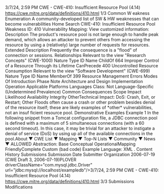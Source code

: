 3/7/24, 2:59 PM CWE - CWE-410: Insuﬃcient Resource Pool (4.14)
https://cwe.mitre.org/data/deﬁnitions/410.html 1/3
Common W eakness Enumeration
A community-developed list of SW & HW weaknesses that can become
vulnerabilities
Home Search
CWE-410: Insufficient Resource Pool
Weakness ID: 410
Vulnerability Mapping: 
View customized information:
 Description
The product's resource pool is not large enough to handle peak demand, which allows an attacker to prevent others from accessing
the resource by using a (relatively) large number of requests for resources.
 Extended Description
Frequently the consequence is a "flood" of connection or sessions.
 Relationships
 Relevant to the view "Research Concepts" (CWE-1000)
Nature Type ID Name
ChildOf 664 Improper Control of a Resource Through its Lifetime
CanPrecede 400 Uncontrolled Resource Consumption
 Relevant to the view "Software Development" (CWE-699)
Nature Type ID Name
MemberOf 399 Resource Management Errors
 Modes Of Introduction
Phase Note
Architecture and Design
Implementation
Operation
 Applicable Platforms
Languages
Class: Not Language-Specific (Undetermined Prevalence)
 Common Consequences
Scope Impact Likelihood
Availability
Integrity
OtherTechnical Impact: DoS: Crash, Exit, or Restart; Other
Floods often cause a crash or other problem besides denial of the resource itself; these are likely
examples of \*other\* vulnerabilities, not an insuf ficient resource pool.
 Demonstrative Examples
Example 1
In the following snippet from a Tomcat configuration file, a JDBC connection pool is defined with a maximum of 5 simultaneous
connections (with a 60 second timeout). In this case, it may be trivial for an attacker to instigate a denial of service (DoS) by using up
all of the available connections in the pool.About ▼ CWE List ▼ Mapping ▼ Top-N Lists ▼ Community ▼ News ▼
ALLOWED
Abstraction: Base
Conceptual OperationalMapping
FriendlyComplete Custom
(bad code) Example Language: XML 
.
 Content History
 Submissions
Submission Date Submitter Organization
2006-07-19
(CWE Draft 3, 2006-07-19)PLOVER
driverClassName="com.mysql.jdbc.Driver"
url="jdbc:mysql://localhost/exampledb"/>3/7/24, 2:59 PM CWE - CWE-410: Insuﬃcient Resource Pool (4.14)
https://cwe.mitre.org/data/deﬁnitions/410.html 3/3
 Submissions
 Modifications